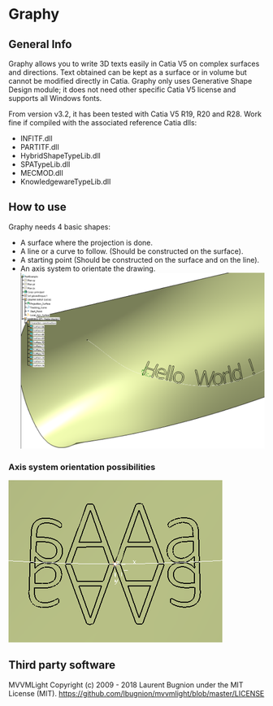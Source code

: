 # Graphy

## General Info
Graphy allows you to write 3D texts easily in Catia V5 on complex surfaces and directions.
Text obtained can be kept as a surface or in volume but cannot be modified directly in Catia.
Graphy only uses Generative Shape Design module; it does not need other specific Catia V5 license and supports all Windows fonts.

From version v3.2, it has been tested with Catia V5 R19, R20 and R28.
Work fine if compiled with the associated reference Catia dlls:
- INFITF.dll
- PARTITF.dll
- HybridShapeTypeLib.dll
- SPATypeLib.dll
- MECMOD.dll
- KnowledgewareTypeLib.dll

## How to use
Graphy needs 4 basic shapes:
- A surface where the projection is done.
- A line or a curve to follow. (Should be constructed on the surface).
- A starting point (Should be constructed on the surface and on the line).
- An axis system to orientate the drawing.
![Hello World](/Images/Hello_World.png)

### Axis system orientation possibilities
![Axis system orientation possibilities](/Images/AxisSystemEffect.png)

## Third party software

MVVMLight
Copyright (c) 2009 - 2018 Laurent Bugnion under the MIT License (MIT).
https://github.com/lbugnion/mvvmlight/blob/master/LICENSE
